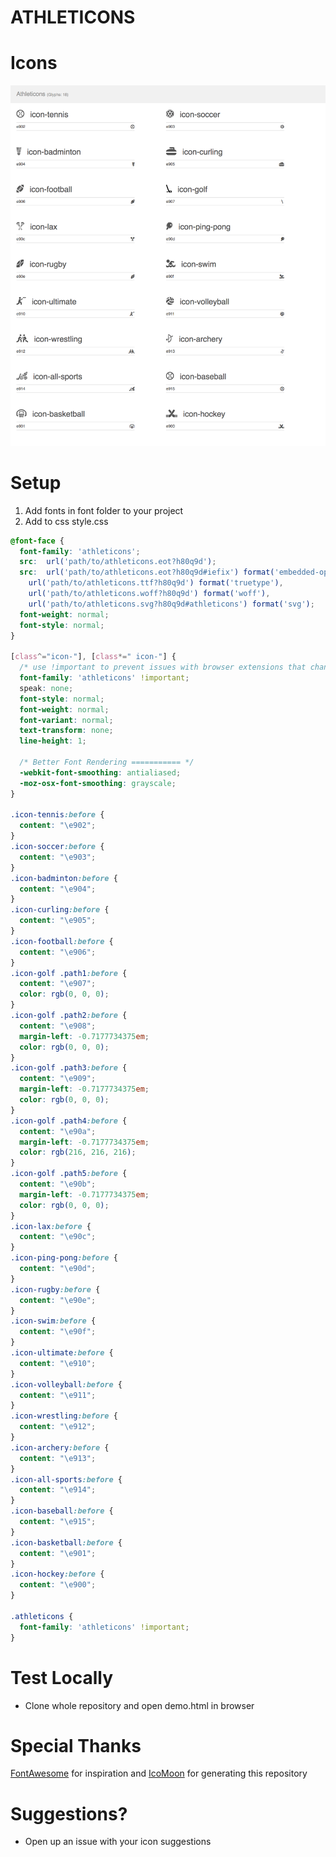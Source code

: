 # ATHLETICONS

Icons
======

![alt text](https://raw.githubusercontent.com/marclanepitt/athleticons/master/icon-info.png)

Setup
======

1. Add fonts in font folder to your project
2. Add to css
style.css
```css
@font-face {
  font-family: 'athleticons';
  src:  url('path/to/athleticons.eot?h80q9d');
  src:  url('path/to/athleticons.eot?h80q9d#iefix') format('embedded-opentype'),
    url('path/to/athleticons.ttf?h80q9d') format('truetype'),
    url('path/to/athleticons.woff?h80q9d') format('woff'),
    url('path/to/athleticons.svg?h80q9d#athleticons') format('svg');
  font-weight: normal;
  font-style: normal;
}

[class^="icon-"], [class*=" icon-"] {
  /* use !important to prevent issues with browser extensions that change fonts */
  font-family: 'athleticons' !important;
  speak: none;
  font-style: normal;
  font-weight: normal;
  font-variant: normal;
  text-transform: none;
  line-height: 1;

  /* Better Font Rendering =========== */
  -webkit-font-smoothing: antialiased;
  -moz-osx-font-smoothing: grayscale;
}

.icon-tennis:before {
  content: "\e902";
}
.icon-soccer:before {
  content: "\e903";
}
.icon-badminton:before {
  content: "\e904";
}
.icon-curling:before {
  content: "\e905";
}
.icon-football:before {
  content: "\e906";
}
.icon-golf .path1:before {
  content: "\e907";
  color: rgb(0, 0, 0);
}
.icon-golf .path2:before {
  content: "\e908";
  margin-left: -0.7177734375em;
  color: rgb(0, 0, 0);
}
.icon-golf .path3:before {
  content: "\e909";
  margin-left: -0.7177734375em;
  color: rgb(0, 0, 0);
}
.icon-golf .path4:before {
  content: "\e90a";
  margin-left: -0.7177734375em;
  color: rgb(216, 216, 216);
}
.icon-golf .path5:before {
  content: "\e90b";
  margin-left: -0.7177734375em;
  color: rgb(0, 0, 0);
}
.icon-lax:before {
  content: "\e90c";
}
.icon-ping-pong:before {
  content: "\e90d";
}
.icon-rugby:before {
  content: "\e90e";
}
.icon-swim:before {
  content: "\e90f";
}
.icon-ultimate:before {
  content: "\e910";
}
.icon-volleyball:before {
  content: "\e911";
}
.icon-wrestling:before {
  content: "\e912";
}
.icon-archery:before {
  content: "\e913";
}
.icon-all-sports:before {
  content: "\e914";
}
.icon-baseball:before {
  content: "\e915";
}
.icon-basketball:before {
  content: "\e901";
}
.icon-hockey:before {
  content: "\e900";
}

.athleticons {
  font-family: 'athleticons' !important;
}
```

Test Locally
======

* Clone whole repository and open demo.html in browser

Special Thanks
======

[FontAwesome](https://fontawesome.com/icons?d=gallery) for inspiration and
[IcoMoon](icomoon.io) for generating this repository

Suggestions?
======

* Open up an issue with your icon suggestions
